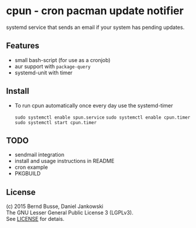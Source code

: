 cpun - cron pacman update notifier
==================================

systemd service that sends an email if your system has pending updates.

Features
--------

- small bash-script (for use as a cronjob)
- aur support with `package-query`
- systemd-unit with timer


Install
-------

- To run cpun automatically once every day use the systemd-timer
    
    `sudo systemctl enable spun.service`
    `sudo systemctl enable cpun.timer`
    `sudo systemctl start cpun.timer`


TODO
----

- sendmail integration
- install and usage instructions in README
- cron example
- PKGBUILD


License
-------

(c) 2015 Bernd Busse, Daniel Jankowski  
The GNU Lesser General Public License 3 (LGPLv3).  
See [LICENSE](./LICENSE) for detais.

